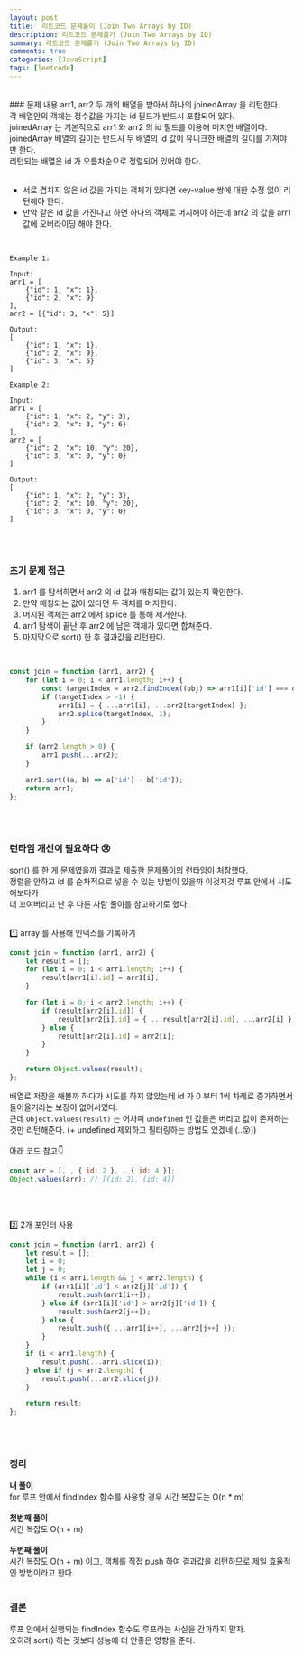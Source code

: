 ```yaml
---
layout: post
title:  리트코드 문제풀이 (Join Two Arrays by ID)
description: 리트코드 문제풀기 (Join Two Arrays by ID)
summary: 리트코드 문제풀기 (Join Two Arrays by ID)
comments: true
categories: [JavaScript]
tags: [leetcode]
---
```


<br>
### 문제 내용
arr1, arr2 두 개의 배열을 받아서 하나의 joinedArray 을 리턴한다.<br>
각 배열안의 객체는 정수값을 가지는 id 필드가 반드시 포함되어 있다.<br>
joinedArray 는 기본적으로 arr1 와 arr2 의 id 필드를 이용해 머지한 배열이다. <br>
joinedArray 배열의 길이는 반드시 두 배열의 id 값이 유니크한 배열의 길이를 가져야만 한다.<br>
리턴되는 배열은 id 가 오름차순으로 정렬되어 있어야 한다.<br><br>

- 서로 겹치지 않은 id 값을 가지는 객체가 있다면 key-value 쌍에 대한 수정 없이 리턴해야 한다.
- 만약 같은 id 값을 가진다고 하면 하나의 객체로 머지해야 하는데 arr2 의 값을 arr1 값에 오버라이딩 해야 한다.

<br>

```
Example 1:

Input:
arr1 = [
    {"id": 1, "x": 1},
    {"id": 2, "x": 9}
],
arr2 = [{"id": 3, "x": 5}]

Output:
[
    {"id": 1, "x": 1},
    {"id": 2, "x": 9},
    {"id": 3, "x": 5}
]
```

```
Example 2:

Input:
arr1 = [
    {"id": 1, "x": 2, "y": 3},
    {"id": 2, "x": 3, "y": 6}
],
arr2 = [
    {"id": 2, "x": 10, "y": 20},
    {"id": 3, "x": 0, "y": 0}
]

Output:
[
    {"id": 1, "x": 2, "y": 3},
    {"id": 2, "x": 10, "y": 20},
    {"id": 3, "x": 0, "y": 0}
]
```

<br><br>

### 초기 문제 접근

1. arr1 를 탐색하면서 arr2 의 id 값과 매칭되는 값이 있는지 확인한다.
2. 만약 매칭되는 값이 있다면 두 객체를 머지한다.
3. 머지된 객체는 arr2 에서 splice 를 통해 제거한다.
4. arr1 탐색이 끝난 후 arr2 에 남은 객체가 있다면 합쳐준다.
5. 마지막으로 sort() 한 후 결과값을 리턴한다.

<br>

```js
const join = function (arr1, arr2) {
	for (let i = 0; i < arr1.length; i++) {
		const targetIndex = arr2.findIndex((obj) => arr1[i]['id'] === obj['id']);
		if (targetIndex > -1) {
			arr1[i] = { ...arr1[i], ...arr2[targetIndex] };
			arr2.splice(targetIndex, 1);
		}
	}

	if (arr2.length > 0) {
		arr1.push(...arr2);
	}

	arr1.sort((a, b) => a['id'] - b['id']);
	return arr1;
};
```

<br><br>

### 런타임 개선이 필요하다 😢

sort() 를 한 게 문제였을까 결과로 제출한 문제풀이의 런타임이 처참했다. <br>
정렬을 안하고 id 를 순차적으로 넣을 수 있는 방법이 있을까 이것저것 루프 안에서 시도해보다가 <br>
더 꼬여버리고 난 후 다른 사람 풀이를 참고하기로 했다.<br><br>

1️⃣ array 를 사용해 인덱스를 기록하기

```js
const join = function (arr1, arr2) {
	let result = [];
	for (let i = 0; i < arr1.length; i++) {
		result[arr1[i].id] = arr1[i];
	}

	for (let i = 0; i < arr2.length; i++) {
		if (result[arr2[i].id]) {
			result[arr2[i].id] = { ...result[arr2[i].id], ...arr2[i] };
		} else {
			result[arr2[i].id] = arr2[i];
		}
	}

	return Object.values(result);
};
```

배열로 저장을 해볼까 하다가 시도를 하지 않았는데 id 가 0 부터 1씩 차례로 증가하면서 들어올거라는 보장이 없어서였다. <br>
근데 `Object.values(result)` 는 어차피 `undefined` 인 값들은 버리고 값이 존재하는 것만
리턴해준다. (+ undefined 제외하고 필터링하는 방법도 있겠네 (..😵)) <br><br>
아래 코드 참고👇 <br>

```js
const arr = [, , { id: 2 }, , { id: 4 }];
Object.values(arr); // [{id: 2}, {id: 4}]
```

<br><br>

2️⃣ 2개 포인터 사용

```js
const join = function (arr1, arr2) {
	let result = [];
	let i = 0;
	let j = 0;
	while (i < arr1.length && j < arr2.length) {
		if (arr1[i]['id'] < arr2[j]['id']) {
			result.push(arr1[i++]);
		} else if (arr1[i]['id'] > arr2[j]['id']) {
			result.push(arr2[j++]);
		} else {
			result.push({ ...arr1[i++], ...arr2[j++] });
		}
	}
	if (i < arr1.length) {
		result.push(...arr1.slice(i));
	} else if (j < arr2.length) {
		result.push(...arr2.slice(j));
	}

	return result;
};
```

<br><br>

### 정리

**내 풀이** <br>
for 루프 안에서 findIndex 함수를 사용할 경우 시간 복잡도는 O(n \* m)<br><br>
**첫번째 풀이** <br>
시간 복잡도 O(n + m)<br><br>
**두번째 풀이** <br>
시간 복잡도 O(n + m) 이고, 객체를 직접 push 하여 결과값을 리턴하므로 제일 효율적인 방법이라고 한다.<br><br>

### 결론

루프 안에서 실행되는 findIndex 함수도 루프라는 사실을 간과하지 말자. <br>
오히려 sort() 하는 것보다 성능에 더 안좋은 영향을 준다.

